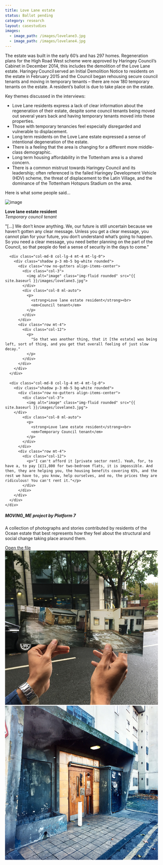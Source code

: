```yaml
---
title: Love Lane estate
status: Ballot pending
category: research
layout: casestudies 
images:
  - image_path: /images/lovelane3.jpg
  - image_path: /images/lovelane4.jpg
---
```



The estate was built in the early 60’s and has 297 homes. Regeneration plans for the High Road West scheme were approved by Haringey Council’s Cabinet in December 2014, this includes the demolition of the Love Lane estate. Haringey Council served an Initial Demolition Notice to residents on the estate in February 2015 and the Council began rehousing secure council tenants and moving in temporary tenants – there are now 180 temporary tenants on the estate. A resident’s ballot is due to take place on the estate.


<div class="card-body">
<p class="lead">Key themes discussed in the interviews:</p>        

<ul>
		<li>Love Lane residents express a lack of clear information about the regeneration of their estate, despite some council tenants being moved out several years back and having temporary tenants moved into these properties.</li>
		<li>Those with temporary tenancies feel especially disregarded and vulnerable to displacement.</li>
		<li>Long term residents on the Love Lane estate expressed a sense of intentional degeneration of the estate.</li>
		<li>There is a feeling that the area is changing for a different more middle-class demographic.</li>
		<li>Long term housing affordability in the Tottenham area is a shared concern.</li>
		<li>There is a common mistrust towards Haringey Council and its leadership; often referenced is the failed Haringey Development Vehicle (HDV) scheme, the threat of displacement to the Latin Village, and the dominance of the Tottenham Hotspurs Stadium on the area.</li></ul>

<p class="lead">Here is what some people said...</p>

 <div class="row mt-5 align-items-center justify-content-center">
      <div class="col-md-8 col-lg-4">
        <div class="shadow p-3 mb-5 bg-white rounded">
          <div class="row no-gutters align-items-center">
            <div class="col-3">
              <img alt="image" class="img-fluid rounded" src="{{ site.baseurl }}/images/lovelane3.jpg">
            </div>
            <div class="col-8 ml-auto">
              <p>
                <strong>Love lane estate resident</strong><br>
                <em>Temporary council tenant</em>
              </p>
            </div>
          </div>
          <div class="row mt-4">
            <div class="col-12">
              <p>
                "[...] We don’t know anything. We, our future is still uncertain because we haven’t gotten any clear message. Unless you get a clear message, you cannot plan for your future, you don’t understand what’s going to happen. So you need a clear message, you need better planning on the part of the Council, so that people do feel a sense of security in the days to come."
              </p>
            </div>
          </div>
        </div>
      </div>

      <div class="col-md-8 col-lg-4 mt-4 mt-lg-0">
        <div class="shadow p-3 mb-5 bg-white rounded">
          <div class="row no-gutters align-items-center">
            <div class="col-3">
              <img alt="image" class="img-fluid rounded" src="{{ site.baseurl }}/images/lovelane3.jpg">
            </div>
            <div class="col-8 ml-auto">
              <p>
                <strong>Love lane estate resident</strong><br>
                <em>Council tenant</em>
              </p>
            </div>
          </div>
          <div class="row mt-4">
            <div class="col-12">
              <p>
                "So that was another thing, that it [the estate] was being left, sort of thing, and you get that overall feeling of just slow decay."
              </p>
            </div>
          </div>
        </div>
      </div>

      <div class="col-md-8 col-lg-4 mt-4 mt-lg-0">
        <div class="shadow p-3 mb-5 bg-white rounded">
          <div class="row no-gutters align-items-center">
            <div class="col-3">
              <img alt="image" class="img-fluid rounded" src="{{ site.baseurl }}/images/lovelane3.jpg">
	    </div>
            <div class="col-8 ml-auto">
              <p>
                <strong>Love lane estate resident</strong><br>
                <em>Temporary Council tenant</em>
              </p>
            </div>
          </div>
          <div class="row mt-4">
            <div class="col-12">
              <p>"I can't afford it [private sector rent]. Yeah, for, to have a, to pay [£]1,800 for two-bedroom flats, it is impossible. And then, they are helping you, the housing benefits covering 65%, and the rest we have to, you know, help ourselves, and no, the prices they are ridiculous! You can't rent it."</p>
            </div>
          </div>
        </div>
      </div>
    </div>
</div>


<div class="card">
    <div class="card-body">
      <h5 class="card-title">MOVING_ME project by Platform 7</h5>
      <p class="card-text">A collection of photographs and stories contributed by residents of the Ocean estate that best represents how they feel about the structural and social change taking place around them.</p>
      <a href="/images/Moving_Me_Ocean.pdf" class="btn btn-primary">Open the file</a>
    </div>
  </div>
  <div class="card">
    <img src="../images/moving_me1.jpg" class="card-img-top" alt="...">
  </div>	  
  <div class="card">
    <img src="../images/moving_me2.jpg" class="card-img-top" alt="...">
  </div>
    </div>

